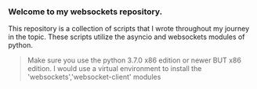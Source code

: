 ### Welcome to my websockets repository.
This repository is a collection of scripts that I wrote throughout my journey in the topic.
These scripts utilize the asyncio and websockets modules of python.

> Make sure you use the python 3.7.0 x86 edition or newer BUT x86 edition.
> I would use a virtual environment to install the 'websockets','websocket-client' modules